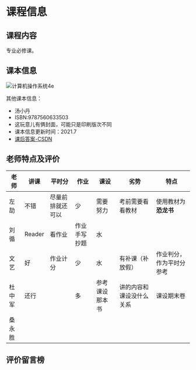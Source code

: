 # 课程信息

## 课程内容

专业必修课。

## 课本信息

![计算机操作系统4e](http://img3m7.ddimg.cn/12/17/1746629787-1_w_3.jpg "课本图片")

其他课本信息：
- 汤小丹
- ISBN:9787560633503
- 这玩意儿有俩封面，可能只是印刷版次不同
- 课本信息更新时间：2021.7
- [课后答案-CSDN](https://blog.csdn.net/zhang_hongli_li/article/details/48623285)

## 老师特点及评价



| 老师   | 讲课   | 平时分           | 作业         | 课设           | 劣势                     | 特点                     |
| ------ | ------ | ---------------- | ------------ | -------------- | ------------------------ | ------------------------ |
| 左劼   | 不错   | 尽量前排就还可以 | 少           | 需要努力       | 考前需要看看教材         | 使用教材为**恐龙书**     |
| 刘循   | Reader | 看作业           | 作业手写抄题 | 水             |                          |                          |
| 文艺   | 好     | 作业计分         | 少           | 水             | 有补课（补放假）         | 作业判分，作为平时分参考 |
| 杜中军 | 还行   |                  | 多           | 参考课设那本书 | 讲的内容和课设没什么关系 | 课设期末卷               |
| 桑永胜 |        |                  |              |                |                          |                          |

## 评价留言榜


